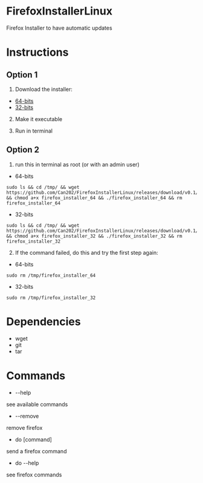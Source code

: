 # FirefoxInstallerLinux
Firefox Installer to have automatic updates

# Instructions

## Option 1

1. Download the installer:
- [64-bits](https://github.com/Can202/FirefoxInstallerLinux/releases/download/v0.1/firefox_installer_64)
- [32-bits](https://github.com/Can202/FirefoxInstallerLinux/releases/download/v0.1/firefox_installer_32)

2. Make it executable

3. Run in terminal

## Option 2

1. run this in terminal as root (or with an admin user)

- 64-bits
~~~
sudo ls && cd /tmp/ && wget https://github.com/Can202/FirefoxInstallerLinux/releases/download/v0.1/firefox_installer_64 && chmod a+x firefox_installer_64 && ./firefox_installer_64 && rm firefox_installer_64
~~~
- 32-bits
~~~
sudo ls && cd /tmp/ && wget https://github.com/Can202/FirefoxInstallerLinux/releases/download/v0.1/firefox_installer_32 && chmod a+x firefox_installer_32 && ./firefox_installer_32 && rm firefox_installer_32
~~~

2. If the command failed, do this and try the first step again:

- 64-bits
~~~
sudo rm /tmp/firefox_installer_64
~~~
- 32-bits
~~~
sudo rm /tmp/firefox_installer_32
~~~

# Dependencies

- wget
- git
- tar

# Commands

- --help

see available commands

- --remove

remove firefox

- do [command]

send a firefox command

- do --help

see firefox commands

